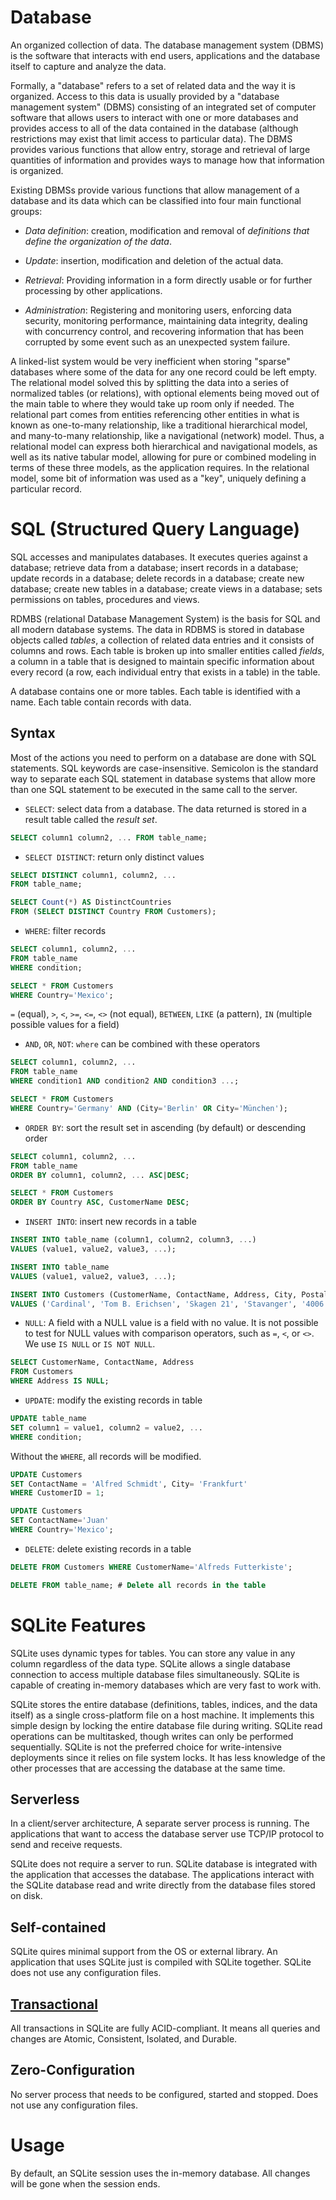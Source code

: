 # Database

An organized collection of data. The database management system (DBMS) is the software that interacts with end users, applications and the database itself to capture and analyze the data.

Formally, a "database" refers to a set of related data and the way it is organized. Access to this data is usually provided by a "database management system" (DBMS) consisting of an integrated set of computer software that allows users to interact with one or more databases and provides access to all of the data contained in the database (although restrictions may exist that limit access to particular data). The DBMS provides various functions that allow entry, storage and retrieval of large quantities of information and provides ways to manage how that information is organized.

Existing DBMSs provide various functions that allow management of a database and its data which can be classified into four main functional groups:

- _Data definition_: creation, modification and removal of _definitions that define the organization of the data_.

- _Update_: insertion, modification and deletion of the actual data.

- _Retrieval_: Providing information in a form directly usable or for further processing by other applications. 

- _Administration_: Registering and monitoring users, enforcing data security, monitoring performance, maintaining data integrity, dealing with concurrency control, and recovering information that has been corrupted by some event such as an unexpected system failure.

A linked-list system would be very inefficient when storing "sparse" databases where some of the data for any one record could be left empty. The relational model solved this by splitting the data into a series of normalized tables (or relations), with optional elements being moved out of the main table to where they would take up room only if needed. The relational part comes from entities referencing other entities in what is known as one-to-many relationship, like a traditional hierarchical model, and many-to-many relationship, like a navigational (network) model. Thus, a relational model can express both hierarchical and navigational models, as well as its native tabular model, allowing for pure or combined modeling in terms of these three models, as the application requires.  In the relational model, some bit of information was used as a "key", uniquely defining a particular record.

# SQL (Structured Query Language)

SQL accesses and manipulates databases. It executes queries against a database; retrieve data from a database; insert records in a database; update records in a database; delete records in a database; create new database; create new tables in a database; create views in a database; sets permissions on tables, procedures and views.

RDMBS (relational Database Management System) is the basis for SQL and all modern database systems. The data in RDBMS is stored in database objects called _tables_, a collection of related data entries and it  consists of columns and rows. Each table is broken up into smaller entities called _fields_, a column in a table that is designed to maintain specific information about every record (a row, each individual entry that exists in a table) in the table.

A database contains one or more tables. Each table is identified with a name. Each table contain records with data.

## Syntax

Most of the actions you need to perform on a database are done with SQL statements. SQL keywords are case-insensitive. Semicolon is the standard way to separate each SQL statement in database systems that allow more than one SQL statement to be executed in the same call to the server.

- `SELECT`: select data from a database. The data returned is stored in a result table called the _result set_.

```sql
SELECT column1 column2, ... FROM table_name;
```

- `SELECT DISTINCT`: return only distinct values

```sql
SELECT DISTINCT column1, column2, ...
FROM table_name;
```

```sql
SELECT Count(*) AS DistinctCountries
FROM (SELECT DISTINCT Country FROM Customers);
```

- `WHERE`: filter records

```sql
SELECT column1, column2, ...
FROM table_name
WHERE condition;
```

```sql
SELECT * FROM Customers
WHERE Country='Mexico';
```

`=` (equal), `>`, `<`, `>=`, `<=`, `<>` (not equal), `BETWEEN`, `LIKE` (a pattern), `IN` (multiple possible values for a field)

- `AND`, `OR`, `NOT`: `where` can be combined with these operators

```sql
SELECT column1, column2, ...
FROM table_name
WHERE condition1 AND condition2 AND condition3 ...;
```

```sql
SELECT * FROM Customers
WHERE Country='Germany' AND (City='Berlin' OR City='München');
```

- `ORDER BY`: sort the result set in ascending (by default) or descending order

```sql
SELECT column1, column2, ...
FROM table_name
ORDER BY column1, column2, ... ASC|DESC;
```

```sql
SELECT * FROM Customers
ORDER BY Country ASC, CustomerName DESC;
```

- `INSERT INTO`: insert new records in a table

```sql
INSERT INTO table_name (column1, column2, column3, ...)
VALUES (value1, value2, value3, ...);

INSERT INTO table_name
VALUES (value1, value2, value3, ...); 
```

```sql
INSERT INTO Customers (CustomerName, ContactName, Address, City, PostalCode, Country)
VALUES ('Cardinal', 'Tom B. Erichsen', 'Skagen 21', 'Stavanger', '4006', 'Norway');
```

- `NULL`: A field with a NULL value is a field with no value. It is not possible to test for NULL values with comparison operators, such as `=`, `<`, or `<>`. We use `IS NULL` or `IS NOT NULL`.

```sql
SELECT CustomerName, ContactName, Address
FROM Customers
WHERE Address IS NULL;
```

- `UPDATE`: modify the existing records in table

```sql
UPDATE table_name
SET column1 = value1, column2 = value2, ...
WHERE condition;
```

Without the `WHERE`, all records will be modified.

```sql
UPDATE Customers
SET ContactName = 'Alfred Schmidt', City= 'Frankfurt'
WHERE CustomerID = 1;

UPDATE Customers
SET ContactName='Juan'
WHERE Country='Mexico';
```

- `DELETE`: delete existing records in a table

```sql
DELETE FROM Customers WHERE CustomerName='Alfreds Futterkiste';

DELETE FROM table_name; # Delete all records in the table
```



# SQLite Features

SQLite uses dynamic types for tables. You can store any value in any column regardless of the data type. SQLite allows a single database connection to access multiple database files simultaneously. SQLite is capable of creating in-memory databases which are very fast to work with.

SQLite stores the entire database (definitions, tables, indices, and the data itself) as a single cross-platform file on a host machine. It implements this simple design by locking the entire database file during writing. SQLite read operations can be multitasked, though writes can only be performed sequentially. SQLite is not the preferred choice for write-intensive deployments since it relies on file system locks. It has less knowledge of the other processes that are accessing the database at the same time.

## Serverless

In a client/server architecture, A separate server process is running. The applications that want to access the database server use TCP/IP protocol to send and receive requests.

SQLite does not require a server to run. SQLite database is integrated with the application that accesses the database. The applications interact with the SQLite database read and write directly from the database files stored on disk.

## Self-contained

SQLite quires minimal support from the OS or external library. An application that uses SQLite just is compiled with SQLite together. SQLite does not use any configuration files.

## [Transactional](https://en.wikipedia.org/wiki/Database_transaction)

All transactions in SQLite are fully ACID-compliant. It means all queries and changes are Atomic, Consistent, Isolated, and Durable.

## Zero-Configuration

No server process that needs to be configured, started and stopped. Does not use any configuration files.

# Usage

By default, an SQLite session uses the in-memory database. All changes will be gone when the session ends.
